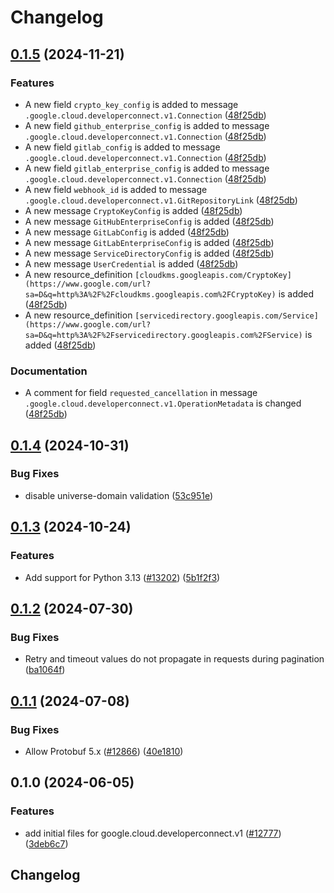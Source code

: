 # Changelog

## [0.1.5](https://github.com/googleapis/google-cloud-python/compare/google-cloud-developerconnect-v0.1.4...google-cloud-developerconnect-v0.1.5) (2024-11-21)


### Features

* A new field `crypto_key_config` is added to message `.google.cloud.developerconnect.v1.Connection` ([48f25db](https://github.com/googleapis/google-cloud-python/commit/48f25db7772c9d22edac1e743b4eec97929542ec))
* A new field `github_enterprise_config` is added to message `.google.cloud.developerconnect.v1.Connection` ([48f25db](https://github.com/googleapis/google-cloud-python/commit/48f25db7772c9d22edac1e743b4eec97929542ec))
* A new field `gitlab_config` is added to message `.google.cloud.developerconnect.v1.Connection` ([48f25db](https://github.com/googleapis/google-cloud-python/commit/48f25db7772c9d22edac1e743b4eec97929542ec))
* A new field `gitlab_enterprise_config` is added to message `.google.cloud.developerconnect.v1.Connection` ([48f25db](https://github.com/googleapis/google-cloud-python/commit/48f25db7772c9d22edac1e743b4eec97929542ec))
* A new field `webhook_id` is added to message `.google.cloud.developerconnect.v1.GitRepositoryLink` ([48f25db](https://github.com/googleapis/google-cloud-python/commit/48f25db7772c9d22edac1e743b4eec97929542ec))
* A new message `CryptoKeyConfig` is added ([48f25db](https://github.com/googleapis/google-cloud-python/commit/48f25db7772c9d22edac1e743b4eec97929542ec))
* A new message `GitHubEnterpriseConfig` is added ([48f25db](https://github.com/googleapis/google-cloud-python/commit/48f25db7772c9d22edac1e743b4eec97929542ec))
* A new message `GitLabConfig` is added ([48f25db](https://github.com/googleapis/google-cloud-python/commit/48f25db7772c9d22edac1e743b4eec97929542ec))
* A new message `GitLabEnterpriseConfig` is added ([48f25db](https://github.com/googleapis/google-cloud-python/commit/48f25db7772c9d22edac1e743b4eec97929542ec))
* A new message `ServiceDirectoryConfig` is added ([48f25db](https://github.com/googleapis/google-cloud-python/commit/48f25db7772c9d22edac1e743b4eec97929542ec))
* A new message `UserCredential` is added ([48f25db](https://github.com/googleapis/google-cloud-python/commit/48f25db7772c9d22edac1e743b4eec97929542ec))
* A new resource_definition `[cloudkms.googleapis.com/CryptoKey](https://www.google.com/url?sa=D&q=http%3A%2F%2Fcloudkms.googleapis.com%2FCryptoKey)` is added ([48f25db](https://github.com/googleapis/google-cloud-python/commit/48f25db7772c9d22edac1e743b4eec97929542ec))
* A new resource_definition `[servicedirectory.googleapis.com/Service](https://www.google.com/url?sa=D&q=http%3A%2F%2Fservicedirectory.googleapis.com%2FService)` is added ([48f25db](https://github.com/googleapis/google-cloud-python/commit/48f25db7772c9d22edac1e743b4eec97929542ec))


### Documentation

* A comment for field `requested_cancellation` in message `.google.cloud.developerconnect.v1.OperationMetadata` is changed ([48f25db](https://github.com/googleapis/google-cloud-python/commit/48f25db7772c9d22edac1e743b4eec97929542ec))

## [0.1.4](https://github.com/googleapis/google-cloud-python/compare/google-cloud-developerconnect-v0.1.3...google-cloud-developerconnect-v0.1.4) (2024-10-31)


### Bug Fixes

* disable universe-domain validation ([53c951e](https://github.com/googleapis/google-cloud-python/commit/53c951e90ad1d702fa507495532086d5d2f6b3c0))

## [0.1.3](https://github.com/googleapis/google-cloud-python/compare/google-cloud-developerconnect-v0.1.2...google-cloud-developerconnect-v0.1.3) (2024-10-24)


### Features

* Add support for Python 3.13 ([#13202](https://github.com/googleapis/google-cloud-python/issues/13202)) ([5b1f2f3](https://github.com/googleapis/google-cloud-python/commit/5b1f2f3a81ed171b643812e67a7ed179b9b703ea))

## [0.1.2](https://github.com/googleapis/google-cloud-python/compare/google-cloud-developerconnect-v0.1.1...google-cloud-developerconnect-v0.1.2) (2024-07-30)


### Bug Fixes

* Retry and timeout values do not propagate in requests during pagination ([ba1064f](https://github.com/googleapis/google-cloud-python/commit/ba1064fd6a63ccbe8a390c0026f32c5772c728a5))

## [0.1.1](https://github.com/googleapis/google-cloud-python/compare/google-cloud-developerconnect-v0.1.0...google-cloud-developerconnect-v0.1.1) (2024-07-08)


### Bug Fixes

* Allow Protobuf 5.x ([#12866](https://github.com/googleapis/google-cloud-python/issues/12866)) ([40e1810](https://github.com/googleapis/google-cloud-python/commit/40e18101eaaeefe4baa090c3b4f7a96209ea5735))

## 0.1.0 (2024-06-05)


### Features

* add initial files for google.cloud.developerconnect.v1 ([#12777](https://github.com/googleapis/google-cloud-python/issues/12777)) ([3deb6c7](https://github.com/googleapis/google-cloud-python/commit/3deb6c728455ca41180527b268d2f18445136520))

## Changelog

